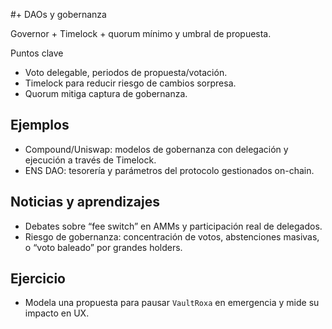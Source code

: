 #+ DAOs y gobernanza

Governor + Timelock + quorum mínimo y umbral de propuesta.

Puntos clave
- Voto delegable, periodos de propuesta/votación.
- Timelock para reducir riesgo de cambios sorpresa.
- Quorum mitiga captura de gobernanza.

## Ejemplos
- Compound/Uniswap: modelos de gobernanza con delegación y ejecución a través de Timelock.
- ENS DAO: tesorería y parámetros del protocolo gestionados on-chain.

## Noticias y aprendizajes
- Debates sobre “fee switch” en AMMs y participación real de delegados.
- Riesgo de gobernanza: concentración de votos, abstenciones masivas, o “voto baleado” por grandes holders.

## Ejercicio
- Modela una propuesta para pausar `VaultRoxa` en emergencia y mide su impacto en UX.

